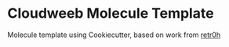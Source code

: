 # Cloudweeb Molecule Template

Molecule template using Cookiecutter, based on work from [retr0h](https://github.com/retr0h/cookiecutter-molecule)
